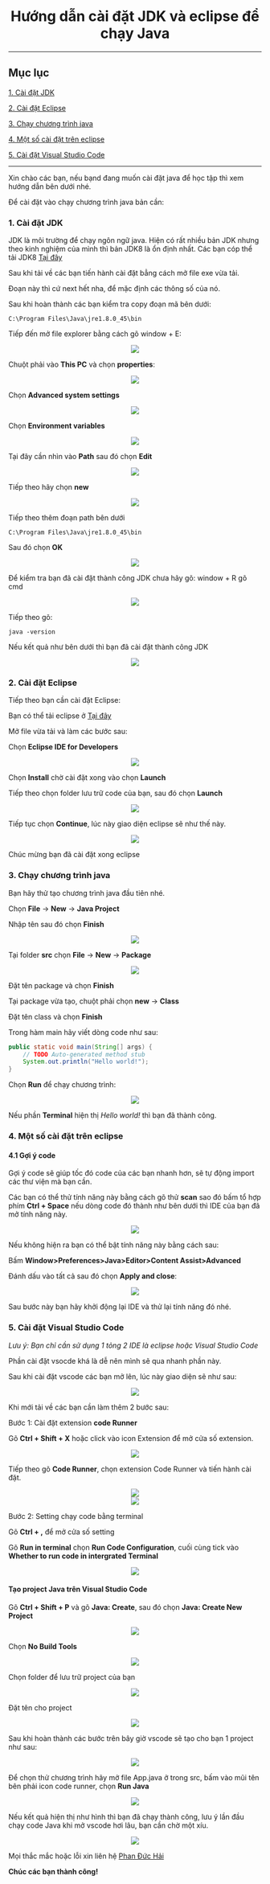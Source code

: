 <div align="center">

# Hướng dẫn cài đặt JDK và eclipse để chạy Java
</div>

<hr>

## Mục lục

[1. Cài đặt JDK](#1-cài-đặt-jdk)

[2. Cài đặt Eclipse](#2-cài-đặt-eclipse)

[3. Chạy chương trình java](#3-chạy-chương-trình-java)

[4. Một số cài đặt trên eclipse](#4-một-số-cài-đặt-trên-eclipse)

[5. Cài đặt Visual Studio Code](#5-cài-đặt-visual-studio-code)


<hr>


Xin chào các bạn, nếu bạnd đang muốn cài đặt java để học tập thì xem hướng dẫn bên dưới nhé.

Để cài đặt vào chạy chương trình java bản cần:

### 1. Cài đặt JDK
JDK là môi trường để chạy ngôn ngữ java.
Hiện có rất nhiều bản JDK nhưng theo kinh nghiệm của mình thì bản JDK8 là ổn định nhất.
Các bạn cóp thể tải JDK8 [Tại đây](https://app.downloadvn.com/8cwmfb7upg/F-_-F1ml0ZEiPGnDvAifTw/1694495852/jdk-8u45-windows-x64.exe)

Sau khi tải về các bạn tiến hành cài đặt bẳng cách mở file exe vừa tải.

Đoạn này thì cứ next hết nha, để mặc định các thông số của nó.

Sau khi hoàn thành các bạn kiểm tra copy đoạn mã bên dưới:

``` text
C:\Program Files\Java\jre1.8.0_45\bin
```

Tiếp đến mở file explorer bằng cách gõ window + E:

<div align="center">
<img src="./setup/setup1.png">
</div>

Chuột phải vào **This PC** và chọn **properties**:

<div align="center">
<img src="./setup/setup2.png">


</div>

Chọn **Advanced system settings**

<div align="center">
<img src="./setup/setup3.png">

</div>

Chọn **Environment variables**

<div align="center">
<img src="./setup/setup4.png">

</div>

Tại đây cần nhìn vào **Path** sau đó chọn **Edit**

<div align="center">
<img src="./setup/setup5.png">

</div>

Tiếp theo hãy chọn **new**

<div align="center">
<img src="./setup/setup6.png">

</div>

Tiếp theo thêm đoạn path bên dưới
```
C:\Program Files\Java\jre1.8.0_45\bin
```

Sau đó chọn **OK**

<div align="center">
<img src="./setup/setup7.png">

</div>

Để kiểm tra bạn đã cài đặt thành công JDK chưa hãy gõ: window + R gõ cmd

<div align="center">
<img src="./setup/setup15.png">

</div>

Tiếp theo gõ:
```
java -version
```

Nếu kết quả như bên dưới thì bạn đã cài đặt thành công JDK

<div align="center">
<img src="./setup/setup8.png">

</div>

### 2. Cài đặt Eclipse

Tiếp theo bạn cần cài đặt Eclipse:

Bạn có thể tải eclipse ở [Tại đây](https://www.eclipse.org/downloads/download.php?file=/oomph/epp/2023-06/R/eclipse-inst-jre-win64.exe&mirror_id=1311)

Mở file vừa tải và làm các bước sau:

Chọn **Eclipse IDE for Developers**

<div align="center">
<img src="./setup/setup9.png">

</div>

Chọn **Install** chờ cài đặt xong vào chọn **Launch**

Tiếp theo chọn folder lưu trữ code của bạn, sau đó chọn **Launch**
<div align="center">
<img src="./setup/setup10.png">

</div>

Tiếp tục chọn **Continue**, lúc này giao diện eclipse sẽ như thế này.

<div align="center">
<img src="./setup/setup11.png">

</div>

Chúc mừng bạn đã cài đặt xong eclipse

### 3. Chạy chương trình java

Bạn hãy thử tạo chương trình java đầu tiên nhé.

Chọn **File** -> **New** -> **Java Project**

Nhập tên sau đó chọn **Finish**

<div align="center">
<img src="./setup/setup12.png">

</div>

Tại folder **src** chọn **File** -> **New** -> **Package**

<div align="center">
<img src="./setup/setup13.png">

</div>

Đặt tên package và chọn **Finish**

Tại package vừa tạo, chuột phải chọn **new** -> **Class**

Đặt tên class và chọn **Finish**

Trong hàm main hãy viết dòng code như sau:
```Java
public static void main(String[] args) {
    // TODO Auto-generated method stub
    System.out.println("Hello world!");
}
```

Chọn **Run** để chạy chương trình:

<div align="center">
<img src="./setup/setup14.png">

</div>

Nếu phần **Terminal** hiện thị *Hello world!* thì bạn đã thành công.

### 4. Một số cài đặt trên eclipse

#### 4.1 Gợi ý code

Gợi ý code sẽ giúp tốc đó code của các bạn nhanh hơn, sẽ tự động import các thư viện mà bạn cần.

Các bạn có thể thử tính năng này bằng cách gõ thử **scan** sao đó bấm tổ hợp phím **Ctrl + Space** nếu dòng code đó thành như bên dưới thì IDE của bạn đã mở tính năng này.

<div align="center">
<img src="./setup/setup16.png">

</div>

Nếu không hiện ra bạn có thể bật tính năng này bằng cách sau:

Bấm **Window>Preferences>Java>Editor>Content Assist>Advanced**

Đánh dấu vào tất cả sau đó chọn **Apply and close**:

<div align="center">
<img src="./setup/setup17.png">

</div>

Sau bước này bạn hãy khởi động lại IDE và thử lại tính năng đó nhé.

### 5. Cài đặt Visual Studio Code
*Lưu ý: Bạn chỉ cần sử dụng 1 tỏng 2 IDE là eclipse hoặc Visual Studio Code*

Phần cài đặt vsocde khá là dễ nên mình sẽ qua nhanh phần này.

Sau khi cài đặt vscode các bạn mở lên, lúc này giao diện sẽ như sau:

<div align="center">
<img src="./setup/vsc1.png">

</div>

Khi mới tải về các bạn cần làm thêm 2 bước sau:

Bước 1: Cài đặt extension **code Runner**

Gõ **Ctrl + Shift + X** hoặc click vào icon Extension để mở cửa số extension.

<div align="center">
<img src="./setup/vsc2.png">

</div>

Tiếp theo gõ **Code Runner**, chọn extension Code Runner và tiến hành cài đặt.

<div align="center">
<img src="./setup/vsc3.png">
</div>


<div align="center">
<img src="./setup/vsc12.png">
</div>

Bước 2: Setting chạy code bằng terminal

Gõ **Ctrl + ,** để mở cửa số setting

Gõ **Run in terminal** chọn **Run Code Configuration**, cuối cùng tick vào **Whether to run code in intergrated Terminal**
<div align="center">
<img src="./setup/vsc11.png">
</div>

#### Tạo project Java trên Visual Studio Code
Gõ **Ctrl + Shift + P** và gõ **Java: Create**, sau đó chọn **Java: Create New Project**

<div align="center">
<img src="./setup/vsc4.png">
</div>

Chọn **No Build Tools**
<div align="center">
<img src="./setup/vsc5.png">
</div>

Chọn folder để lưu trữ project của bạn
<div align="center">
<img src="./setup/vsc6.png">
</div>

Đặt tên cho project
<div align="center">
<img src="./setup/vsc7.png">
</div>

Sau khi hoàn thành các bước trên bây giờ vscode sẽ tạo cho bạn 1 project như sau:
<div align="center">
<img src="./setup/vsc8.png">
</div>

Để chọn thử chương trình hãy mở file App.java ở trong src, bấm vào mũi tên bên phải icon code runner, chọn **Run Java**
<div align="center">
<img src="./setup/vsc9.png">
</div>

Nếu kết quả hiện thị như hình thì bạn đã chạy thành công, lưu ý lần đầu chạy code Java khi mở vscode hơi lâu, bạn cần chờ một xíu.
<div align="center">
<img src="./setup/vsc10.png">
</div>

Mọi thắc mắc hoặc lỗi xin liên hệ [Phan Đức Hải](https://www.facebook.com/chiatayde/)

**Chúc các bạn thành công!**

